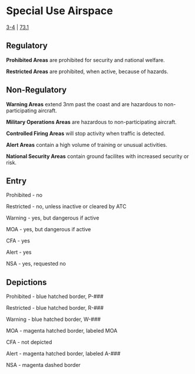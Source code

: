 # Special Use Airspace

[3-4]() | [73.1]()

## Regulatory 

**Prohibited Areas** are prohibited for security and national welfare.

**Restricted Areas** are prohibited, when active, because of hazards.

## Non-Regulatory

**Warning Areas** extend 3nm past the coast and are hazardous to non-participating aircraft.

**Military Operations Areas** are hazardous to non-participating aircraft.

**Controlled Firing Areas** will stop activity when traffic is detected.

**Alert Areas** contain a high volume of training or unusual activities.

**National Security Areas** contain ground facilites with increased security or risk.

## Entry

Prohibited - no

Restricted - no, unless inactive or cleared by ATC

Warning - yes, but dangerous if active

MOA - yes, but dangerous if active

CFA - yes

Alert - yes

NSA - yes, requested no

## Depictions

Prohibited - blue hatched border, P-###

Restricted - blue hatched border, R-###

Warning - blue hatched border, W-###

MOA - magenta hatched border, labeled MOA

CFA - not depicted

Alert - magenta hatched border, labeled A-###

NSA - magenta dashed border
